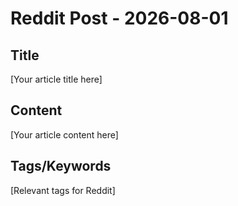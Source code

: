 # Reddit Post - 2026-08-01

## Title
[Your article title here]

## Content
[Your article content here]

## Tags/Keywords
[Relevant tags for Reddit]
